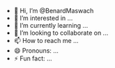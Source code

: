 - 👋 Hi, I’m @BenardMaswach
- 👀 I’m interested in ...
- 🌱 I’m currently learning ...
- 💞️ I’m looking to collaborate on ...
- 📫 How to reach me ...
- 😄 Pronouns: ...
- ⚡ Fun fact: ...

<!---
BenardMaswach/BenardMaswach is a ✨ special ✨ repository because its `README.md` (this file) appears on your GitHub profile.
You can click the Preview link to take a look at your changes.
--->
